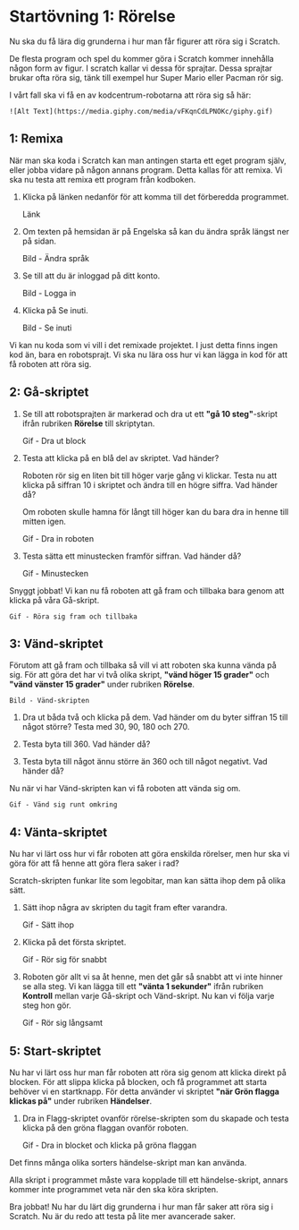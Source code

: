 # Startövning 1: Rörelse

Nu ska du få lära dig grunderna i hur man får figurer att röra sig i Scratch.

De flesta program och spel du kommer göra i Scratch kommer innehålla någon form av figur. I scratch kallar vi dessa för sprajtar. Dessa sprajtar brukar ofta röra sig, tänk till exempel hur Super Mario eller Pacman rör sig.

I vårt fall ska vi få en av kodcentrum-robotarna att röra sig så här:

	![Alt Text](https://media.giphy.com/media/vFKqnCdLPNOKc/giphy.gif)

## 1: Remixa 

När man ska koda i Scratch kan man antingen starta ett eget program själv, eller jobba vidare på någon annans program. Detta kallas för att remixa. Vi ska nu testa att remixa ett program från kodboken.

1. Klicka på länken nedanför för att komma till det förberedda programmet.

	Länk

2. Om texten på hemsidan är på Engelska så kan du ändra språk längst ner på sidan.

	Bild - Ändra språk

3. Se till att du är inloggad på ditt konto.

	Bild - Logga in

4. Klicka på Se inuti.

	Bild - Se inuti

Vi kan nu koda som vi vill i det remixade projektet. I just detta finns ingen kod än, bara en robotsprajt. Vi ska nu lära oss hur vi kan lägga in kod för att få roboten att röra sig.

## 2: Gå-skriptet

1. Se till att robotsprajten är markerad och dra ut ett **"gå 10 steg"**-skript ifrån rubriken **Rörelse** till skriptytan.

	Gif - Dra ut block

2. Testa att klicka på en blå del av skriptet. Vad händer?

	Roboten rör sig en liten bit till höger varje gång vi klickar. Testa nu att klicka på siffran 10 i skriptet och ändra till en högre siffra. Vad händer då?

	Om roboten skulle hamna för långt till höger kan du bara dra in henne till mitten igen.

	Gif - Dra in roboten

3. Testa sätta ett minustecken framför siffran. Vad händer då? 

	Gif - Minustecken

Snyggt jobbat! Vi kan nu få roboten att gå fram och tillbaka bara genom att klicka på våra Gå-skript.

	Gif - Röra sig fram och tillbaka

## 3: Vänd-skriptet

Förutom att gå fram och tillbaka så vill vi att roboten ska kunna vända på sig. För att göra det har vi två olika skript, **"vänd höger 15 grader"** och **"vänd vänster 15 grader"** under rubriken **Rörelse**.

	Bild - Vänd-skripten

1. Dra ut båda två och klicka på dem. Vad händer om du byter siffran 15 till något större? Testa med 30, 90, 180 och 270.

2. Testa byta till 360. Vad händer då? 

3. Testa byta till något ännu större än 360 och till något negativt. Vad händer då?

Nu när vi har Vänd-skripten kan vi få roboten att vända sig om.

	Gif - Vänd sig runt omkring

## 4: Vänta-skriptet

Nu har vi lärt oss hur vi får roboten att göra enskilda rörelser, men hur ska vi göra för att få henne att göra flera saker i rad?

Scratch-skripten funkar lite som legobitar, man kan sätta ihop dem på olika sätt. 

1. Sätt ihop några av skripten du tagit fram efter varandra.

	Gif - Sätt ihop

2. Klicka på det första skriptet.

	Gif - Rör sig för snabbt

3. Roboten gör allt vi sa åt henne, men det går så snabbt att vi inte hinner se alla steg. Vi kan lägga till ett **"vänta 1 sekunder"** ifrån rubriken **Kontroll** mellan varje Gå-skript och Vänd-skript. Nu kan vi följa varje steg hon gör.

	Gif - Rör sig långsamt

## 5: Start-skriptet

Nu har vi lärt oss hur man får roboten att röra sig genom att klicka direkt på blocken. För att slippa klicka på blocken, och få programmet att starta behöver vi en startknapp. För detta använder vi skriptet **"när Grön flagga klickas på"** under rubriken **Händelser**.

1. Dra in Flagg-skriptet ovanför rörelse-skripten som du skapade och testa klicka på den gröna flaggan ovanför roboten.

	Gif - Dra in blocket och klicka på gröna flaggan

Det finns många olika sorters händelse-skript man kan använda. 

Alla skript i programmet måste vara kopplade till ett händelse-skript, annars kommer inte programmet veta när den ska köra skripten.

Bra jobbat! Nu har du lärt dig grunderna i hur man får saker att röra sig i Scratch. Nu är du redo att testa på lite mer avancerade saker.

